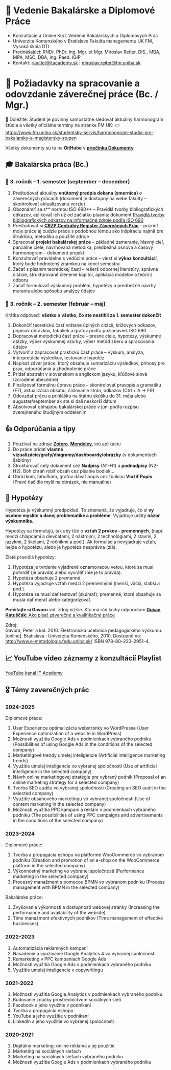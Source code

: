 # 📔 Vedenie Bakalárske a Diplomové Práce
* Konzultácie a Online Kurz Vedenie Bakalárskych a Diplomových Prác
* Univerzita Komenského v Bratislave Fakulta managementu UK FM, Vysoká škola DTI
* Prednášajúci: RNDr. PhDr. Ing. Mgr. et Mgr. Miroslav Reiter, DiS., MBA, MPA, MSC, DBA, Ing. Paed. IGIP 
* Kontakt: riaditel@itacademy.sk | miroslav.reiter@fm.uniba.sk

# 📑 Požiadavky na spracovanie a odovzdanie záverečnej práce (Bc. / Mgr.)
🔔 Dôležité: Študent je povinný samostatne sledovať aktuálny harmonogram štúdia a všetky oficiálne termíny na stránke FM UK:
👉 https://www.fm.uniba.sk/studentsky-servis/harmonogram-studia-pre-bakalarsky-a-magistersky-stupen

Všetky dokumenty sú tu na **GitHube** v **[priečinku Dokumenty](https://github.com/miroslav-reiter/Vedenie_Bakalarske_Diplomove_Prace/tree/main/Dokumenty)**

## 🎓 Bakalárska práca (Bc.)
### 📘 3. ročník – 1. semester (september – december)
1. Preštudovať aktuálny **vnútorný predpis dekana (smernica)** o záverečných prácach (dokument je dostupný na webe fakulty – skontrolovať aktualizovanú verziu)
1. Oboznámiť sa s** normou ISO 690** – Pravidlá tvorby bibliografických odkazov, aplikovať ich už od začiatku písania: dokument [Pravidlá tvorby bibliografických odkazov na informačné zdroje podľa ISO 690](http://stella.uniba.sk/texty/690-2010_priklady.pdf)
1. Preštudovať si [**CRZP Centrálny Register Záverečných Prác**](https://opac.crzp.sk/?fn=*AdvancedSearch&search=advanced&entity=0&seo=CRZP-Hľadanie) – pozrieť moje práce aj cudzie práce s podobnou témou ako inšpiráciu najmä pre štruktúru, metodiku a použité zdroje
1. Spracovať **projekt bakalárskej práce** – základné zameranie, hlavný cieľ, parciálne ciele, navrhovaná metodika, predbežná osnova a časový harmonogram - dokument projekt
1. Konzultovať pravidelne s vedúcim práce – viesť si **výkaz konzultácií**, ktorý bude hodnotený známkou na konci semestra
1. Začať s písaním teoretickej časti – rešerš odbornej literatúry, správne citácie, štruktúrované členenie kapitol, aplikácia modelov a teórií z odboru
1. Začať formulovať výskumný problém, hypotézy a predbežné návrhy merania alebo spôsobu analýzy údajov

### 📘 3. ročník – 2. semester (február – máj)
Krátka odpoveď: **všetko** a **všetko, čo ste nestihli za 1. semester dokončiť**

1. Dokončiť teoretickú časť vrátane úplných citácií, krížových odkazov, popisov obrázkov, tabuliek a grafov podľa požiadaviek ISO 690
1. Dopracovať metodickú časť práce – presné ciele, hypotézy, výskumné otázky, výber výskumnej vzorky, výber metód zberu a spracovania údajov
1. Vytvoriť a zapracovať praktickú časť práce – výskum, analýza, interpretácia výsledkov, testovanie hypotéz
1. Napísať záver práce, ktorý obsahuje sumarizáciu výsledkov, prínosy pre prax, odporúčania a zhodnotenie práce
1. Pridať abstrakt v slovenskom a anglickom jazyku, kľúčové slová (zoradené abecedne)
1. Finalizovať formálnu úpravu práce – skontrolovať pravopis a gramatiku (F7), aktualizácia obsahu, číslovanie strán, odkazov (Ctrl + A → F9)
1. Odovzdať prácu a prihlášku na štátnu skúšku do 31. mája alebo auguster/september ak ste si dali neskorší dátum
1. Absolvovať obhajobu bakalárskej práce v júni podľa rozpisu zverejneného študijným oddelením





## 👍 Odporúčania a tipy
1. Používať na zdroje [**Zotero**](https://www.zotero.org/), [**Mendeley**](https://www.mendeley.com/), inú aplikáciu
2. Do práce pridať **vlastné vizualizácie/grafy/diagramy/dashboardy/obrázky** (v dokumentoch šablóny)
3. Štruktúrovať celý dokument cez **Nadpisy** (N1-H1) a **podnadpisy** (N2-H2). Boh chráň robiť obsah cez písanie bodiek...
4. Obrázkom, tabuľkam, grafov dávať popis cez funkciu **Vložiť Popis** (Pravé tlačidlo myši na obrázok, nie manuálne)

## 🧪 Hypotézy
Hypotéza je výskumný predpoklad. To znamená, že vyjadruje, čo si **vy osobne myslíte o danej problematike a probléme**. Vyjadruje určitý **názor výskumníka**.

Hypotézy sa formulujú, tak aby išlo o **vzťah 2 prvkov - premenných**, (napr. medzi chlapcami a dievčatami, 2 nástrojmi, 2 technológiami, 2 stavmi, 2 jazykmi, 2 školami, 2 ročníkmi a pod.). Ak formulácia nevyjadruje vzťah, nejde o hypotézu, alebo je hypotéza nesprávna (zlá). 

Zlaté pravidlá hypotézy:
1)	Hypotéza je tvrdenie vyjadrené oznamovacou vetou, ktoré sa musí potvrdiť (je pravda) alebo vyvrátiť (nie je to pravda).
2)	Hypotéza obsahuje 2 premenné.
3)	Hypotéza vyjadruje vzťah medzi 2 premennými (menší, väčší, slabší a pod.). 
4)	Hypotéza sa musí dať testovať (skúmať); premenné, ktoré obsahuje sa musia dať merať alebo kategorizovať.  

**Prečítajte si Gavoru** vid. zdroj nižšie. Kto má rád knihy odporúčam [**Dušan Katuščák**: Ako písať záverečné a kvalifikačné práce](https://www.martinus.sk/?uItem=38249)

Zdroj:  
Gavora, Peter a kol. 2010. Elektronická učebnica pedagogického výskumu. [online]. Bratislava : Univerzita Komenského, 2010. Dostupné na: http://www.e-metodologia.fedu.uniba.sk/ ISBN 978–80–223–2951–4.

## 📈 YouTube video záznamy z konzultácií Playlist
[YouTube kanál IT Academy](https://www.youtube.com/playlist?list=PLIu_ZdHo7Pk8WX2UPhxZaQW0SOZnED1sY)

## 🎖️ Témy zaverečných prác
### 2024-2025
Diplomové práce:
1. User Experience optimalizácia webstránky vo WordPresse (User Experience optimization of a website in WordPress)
1. Možnosti využitia Google Ads v podmienkach vybraného podniku (Possibilities of using Google Ads in the conditions of the selected company)
1. Marketingové trendy umelej inteligencie (Artificial intelligence marketing trends)
1. Využitie umelej inteligencie vo vybranej spoločnosti (Use of artificial intelligence in the selected company)
1. Návrh online marketingovej stratégie pre vybraný podnik (Proposal of an online marketing strategy for a selected company)
1. Tvorba SEO auditu vo vybranej spoločnosti (Creating an SEO audit in the selected company)
1. Využitie obsahového marketingu vo vybranej spoločnosti (Use of content marketing in the selected company)
1. Možnosti využitia PPC kampaní a reklám v podmienkach vybraného podniku (The possibilities of using PPC campaigns and advertisements in the conditions of the selected company)

### 2023-2024
Diplomové práce:
1. Tvorba a propagácia eshopu na platforme WooCommerce vo vybranom podniku (Creation and promotion of an e-shop on the WooCommerce platform in the selected company)
2. Výkonnostný marketing vo vybranej spoločnosti (Performance marketing in the selected company)
3. Procesný manažment s pomocou BPMN vo vybranom podniku (Process management with BPMN in the selected company)

Bakalárske práce:
1. Zvyšovanie výkonnosti a dostupnosti webovej stránky (Increasing the performance and availability of the website)
2. Time manažment efektívnych podnikov (Time management of effective businesses)

### 2022-2023
1. Automatizácia reklamných kampaní
2. Nasadenie a využívanie Google Analytics 4 vo vybranej spoločnosti
3. Remarketing v PPC kampaniach Google Ads
4. Možnosti využitia Google Ads v podmienkach vybraného podniku
5. Využitie umelej inteligencie v copywritingu

### 2021-2022
1. Možnosti využitia Google Analytics v podmienkach vybraného podniku
2. Budovanie značky prostredníctvom sociálnych sietí
3. Facebook a jeho využitie v podnikaní
4. Tvorba a propagácia eshopu
5. YouTube a jeho využitie v podnikaní
6. LinkedIn a jeho využitie vo vybranej spoločnosti 

### 2020-2021
1. Digitálny marketing: online reklama a jej použitie
2. Marketing na sociálnych sieťach
3. Marketing na sociálnych sieťach vybraného podniku
4. Možnosti využitia Google Ads v podmienkach vybraného podniku
